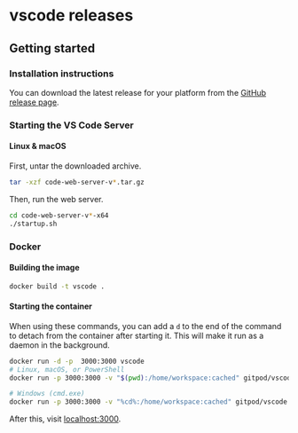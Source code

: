 # vscode releases

## Getting started

### Installation instructions

You can download the latest release for your platform from the [GitHub release page](https://github.com/gitpod-io/vscode/releases/latest).

### Starting the VS Code Server

#### Linux & macOS

First, untar the downloaded archive.

```bash
tar -xzf code-web-server-v*.tar.gz

```

Then, run the web server.

```bash
cd code-web-server-v*-x64
./startup.sh
```

### Docker

#### Building the image
```bash
docker build -t vscode .
```

#### Starting the container
When using these commands, you can add a `d` to the end of the command to detach from the container after starting it. This will make it run as a daemon in the background.

```bash
docker run -d -p  3000:3000 vscode
# Linux, macOS, or PowerShell
docker run -p 3000:3000 -v "$(pwd):/home/workspace:cached" gitpod/vscode

# Windows (cmd.exe)
docker run -p 3000:3000 -v "%cd%:/home/workspace:cached" gitpod/vscode
```

After this, visit [localhost:3000](http://localhost:3000).